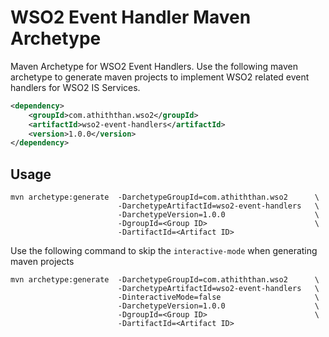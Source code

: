 # WSO2 Event Handler Maven Archetype <!-- omit in toc -->

Maven Archetype for WSO2 Event Handlers. Use the following maven archetype to generate maven projects to implement WSO2 related event handlers for WSO2 IS Services.

```xml
<dependency>
    <groupId>com.athiththan.wso2</groupId>
    <artifactId>wso2-event-handlers</artifactId>
    <version>1.0.0</version>
</dependency>
```

## Usage

```shell
mvn archetype:generate  -DarchetypeGroupId=com.athiththan.wso2      \
                        -DarchetypeArtifactId=wso2-event-handlers   \
                        -DarchetypeVersion=1.0.0                    \
                        -DgroupId=<Group ID>                        \
                        -DartifactId=<Artifact ID>
```

Use the following command to skip the `interactive-mode` when generating maven projects

```shell
mvn archetype:generate  -DarchetypeGroupId=com.athiththan.wso2      \
                        -DarchetypeArtifactId=wso2-event-handlers   \
                        -DinteractiveMode=false                     \
                        -DarchetypeVersion=1.0.0                    \
                        -DgroupId=<Group ID>                        \
                        -DartifactId=<Artifact ID>
```
